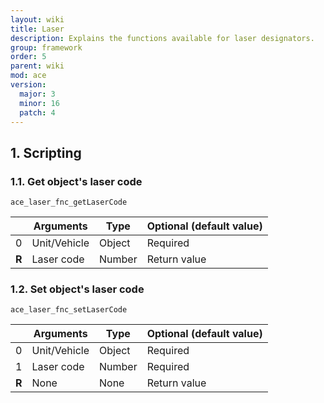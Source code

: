 ```yaml
---
layout: wiki
title: Laser
description: Explains the functions available for laser designators.
group: framework
order: 5
parent: wiki
mod: ace
version:
  major: 3
  minor: 16
  patch: 4
---
```


## 1. Scripting

### 1.1. Get object's laser code

`ace_laser_fnc_getLaserCode`

|   | Arguments | Type | Optional (default value)
---| --------- | ---- | ------------------------
0  | Unit/Vehicle | Object | Required
**R** | Laser code | Number | Return value

### 1.2. Set object's laser code

`ace_laser_fnc_setLaserCode`

|   | Arguments | Type | Optional (default value)
---| --------- | ---- | ------------------------
0  | Unit/Vehicle | Object | Required
1  | Laser code | Number | Required
**R** | None | None | Return value
